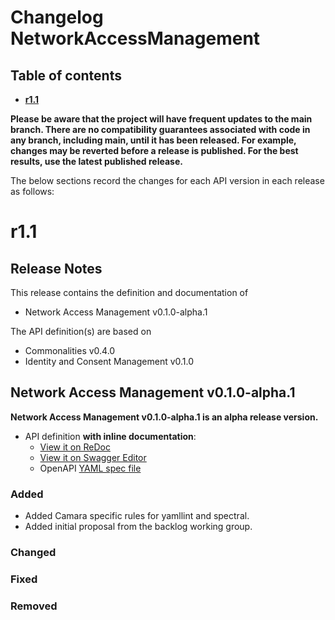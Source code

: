 # Changelog NetworkAccessManagement

## Table of contents

- **[r1.1](#r11)**

**Please be aware that the project will have frequent updates to the main branch.
There are no compatibility guarantees associated with code in any branch, including
main, until it has been released. For example, changes may be reverted before a
release is published. For the best results, use the latest published release.**

The below sections record the changes for each API version in each release as follows:

# r1.1

## Release Notes

This release contains the definition and documentation of

- Network Access Management v0.1.0-alpha.1

The API definition(s) are based on

- Commonalities v0.4.0
- Identity and Consent Management v0.1.0

## Network Access Management v0.1.0-alpha.1

**Network Access Management v0.1.0-alpha.1 is an alpha release version.**

- API definition **with inline documentation**:
  - [View it on ReDoc](https://redocly.github.io/redoc/?url=https://raw.githubusercontent.com/camaraproject/NetworkAccessManagement/r1.1/code/API_definitions/network_access_management.yaml&nocors)
  - [View it on Swagger Editor](https://editor.swagger.io/?url=https://raw.githubusercontent.com/camaraproject/NetworkAccessManagement/r1.1/code/API_definitions/network_access_management.yaml)
  - OpenAPI [YAML spec file](https://raw.githubusercontent.com/camaraproject/NetworkAccessManagement/r1.1/code/API_definitions/network_access_management.yaml)

### Added

- Added Camara specific rules for yamllint and spectral.
- Added initial proposal from the backlog working group.

### Changed

### Fixed

### Removed
